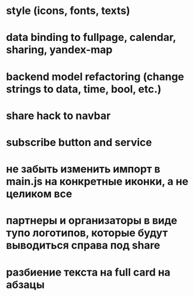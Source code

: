 # style (icons, fonts, texts)
# data binding to fullpage, calendar, sharing, yandex-map
# backend model refactoring (change strings to data, time, bool, etc.)
# share hack to navbar
# subscribe button and service
# не забыть изменить импорт в main.js на конкретные иконки, а не целиком все
# партнеры и организаторы в виде тупо логотипов, которые будут выводиться справа под share
# разбиение текста на full card на абзацы
